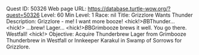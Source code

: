 Quest ID: 50326
Web page URL: https://database.turtle-wow.org/?quest=50326
Level: 60
Min Level: 1
Race: nil
Title: Grizzlore Wants Thunder
Description: Grizzlore - me! I want more booze! <hick!>$B$BThunder… <hick!> …brew! Lager… <hick!>$B$BGrimbooze brews it well. You go there. Westfall! <hick!>
Objective: Acquire Thunderbrew Lager from Grimbooze Thunderbrew in Westfall or Innkeeper Karakul in Swamp of Sorrows for Grizzlore.
